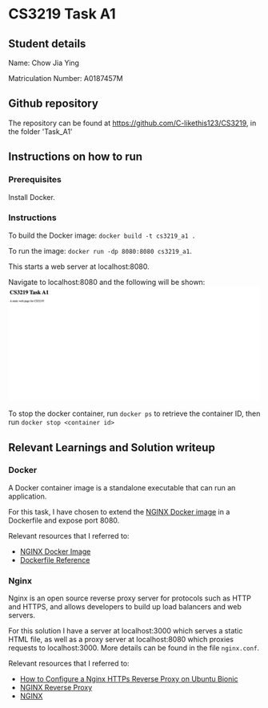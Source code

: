# CS3219 Task A1

## Student details

Name: Chow Jia Ying

Matriculation Number: A0187457M

## Github repository

The repository can be found at <https://github.com/C-likethis123/CS3219>, in the folder 'Task_A1'

## Instructions on how to run

### Prerequisites

Install Docker.

### Instructions

To build the Docker image: `docker build -t cs3219_a1 .`

To run the image: `docker run -dp 8080:8080 cs3219_a1`.

This starts a web server at localhost:8080.

Navigate to localhost:8080 and the following will be shown:
![What will be shown in localhost](website.png)

To stop the docker container, run `docker ps` to retrieve the container ID, then run `docker stop <container id>`

## Relevant Learnings and Solution writeup

### Docker

A Docker container image is a standalone executable that can run an application.

For this task, I have chosen to extend the [NGINX Docker image](https://hub.docker.com/_/nginx) in a Dockerfile and expose port 8080.

Relevant resources that I referred to:

- [NGINX Docker Image](https://hub.docker.com/_/nginx)
- [Dockerfile Reference](https://docs.docker.com/engine/reference/builder/)

### Nginx

Nginx is an open source reverse proxy server for protocols such as HTTP and HTTPS, and allows developers to build up load balancers and web servers.

For this solution I have a server at localhost:3000 which serves a static HTML file, as well as a proxy server at localhost:8080 which proxies requests to localhost:3000. More details can be found in the file `nginx.conf`.

Relevant resources that I referred to:

- [How to Configure a Nginx HTTPs Reverse Proxy on Ubuntu Bionic](https://www.scaleway.com/en/docs/how-to-configure-nginx-reverse-proxy/)
- [NGINX Reverse Proxy](https://docs.nginx.com/nginx/admin-guide/web-server/reverse-proxy/)
- [NGINX](https://www.nginx.com/resources/wiki/start/)
